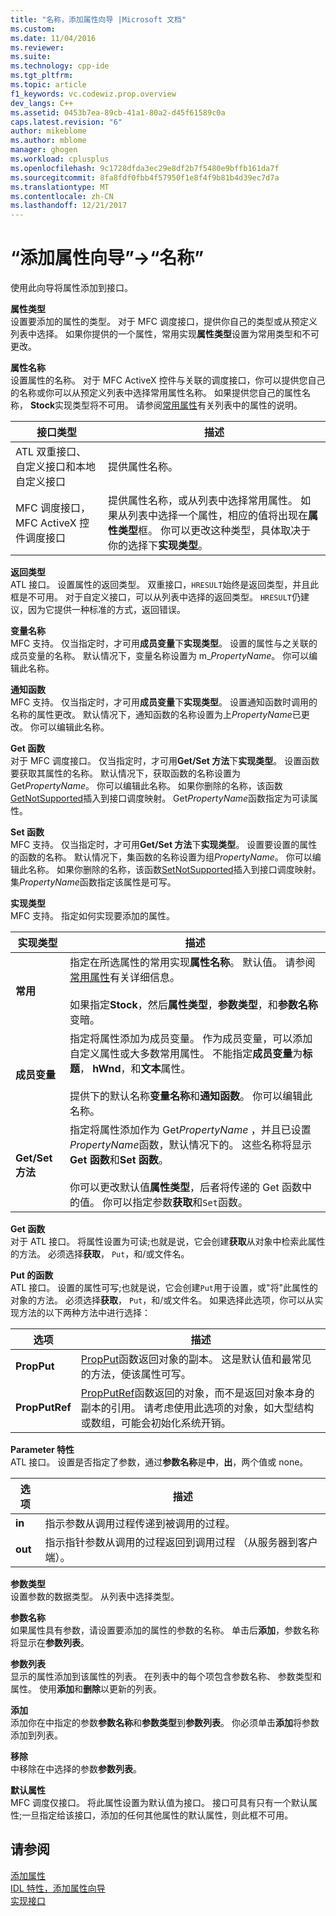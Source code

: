 ```yaml
---
title: "名称，添加属性向导 |Microsoft 文档"
ms.custom: 
ms.date: 11/04/2016
ms.reviewer: 
ms.suite: 
ms.technology: cpp-ide
ms.tgt_pltfrm: 
ms.topic: article
f1_keywords: vc.codewiz.prop.overview
dev_langs: C++
ms.assetid: 0453b7ea-89cb-41a1-80a2-d45f61589c0a
caps.latest.revision: "6"
author: mikeblome
ms.author: mblome
manager: ghogen
ms.workload: cplusplus
ms.openlocfilehash: 9c1728dfda3ec29e8df2b7f5480e9bffb161da7f
ms.sourcegitcommit: 8fa8fdf0fbb4f57950f1e8f4f9b81b4d39ec7d7a
ms.translationtype: MT
ms.contentlocale: zh-CN
ms.lasthandoff: 12/21/2017
---
```

# <a name="names-add-property-wizard"></a>“添加属性向导”->“名称”
使用此向导将属性添加到接口。  
  
 **属性类型**  
 设置要添加的属性的类型。 对于 MFC 调度接口，提供你自己的类型或从预定义列表中选择。 如果你提供的一个属性，常用实现**属性类型**设置为常用类型和不可更改。  
  
 **属性名称**  
 设置属性的名称。 对于 MFC ActiveX 控件与关联的调度接口，你可以提供您自己的名称或你可以从预定义列表中选择常用属性名称。 如果提供您自己的属性名称， **Stock**实现类型将不可用。 请参阅[常用属性](../ide/stock-properties.md)有关列表中的属性的说明。  
  
|接口类型|描述|  
|--------------------|-----------------|  
|ATL 双重接口、 自定义接口和本地自定义接口|提供属性名称。|  
|MFC 调度接口，MFC ActiveX 控件调度接口|提供属性名称，或从列表中选择常用属性。 如果从列表中选择一个属性，相应的值将出现在**属性类型**框。 你可以更改这种类型，具体取决于你的选择下**实现类型**。|  
  
 **返回类型**  
 ATL 接口。 设置属性的返回类型。 双重接口，`HRESULT`始终是返回类型，并且此框是不可用。 对于自定义接口，可以从列表中选择的返回类型。 `HRESULT`仍建议，因为它提供一种标准的方式，返回错误。  
  
 **变量名称**  
 MFC 支持。 仅当指定时，才可用**成员变量**下**实现类型**。 设置的属性与之关联的成员变量的名称。 默认情况下，变量名称设置为 m_*PropertyName*。 你可以编辑此名称。  
  
 **通知函数**  
 MFC 支持。 仅当指定时，才可用**成员变量**下**实现类型**。 设置通知函数时调用的名称的属性更改。 默认情况下，通知函数的名称设置为上*PropertyName*已更改。 你可以编辑此名称。  
  
 **Get 函数**  
 对于 MFC 调度接口。 仅当指定时，才可用**Get/Set 方法**下**实现类型**。 设置函数要获取其属性的名称。 默认情况下，获取函数的名称设置为 Get*PropertyName*。 你可以编辑此名称。 如果你删除的名称，该函数[GetNotSupported](../mfc/reference/colecontrol-class.md#getnotsupported)插入到接口调度映射。 Get*PropertyName*函数指定为可读属性。  
  
 **Set 函数**  
 MFC 支持。 仅当指定时，才可用**Get/Set 方法**下**实现类型**。 设置要设置的属性的函数的名称。 默认情况下，集函数的名称设置为组*PropertyName*。 你可以编辑此名称。 如果你删除的名称，该函数[SetNotSupported](../mfc/reference/colecontrol-class.md#setnotsupported)插入到接口调度映射。 集*PropertyName*函数指定该属性是可写。  
  
 **实现类型**  
 MFC 支持。 指定如何实现要添加的属性。  
  
|实现类型|描述|  
|-------------------------|-----------------|  
|**常用**|指定在所选属性的常用实现**属性名称**。 默认值。 请参阅[常用属性](../ide/stock-properties.md)有关详细信息。<br /><br /> 如果指定**Stock**，然后**属性类型**，**参数类型**，和**参数名称**变暗。|  
|**成员变量**|指定将属性添加为成员变量。 作为成员变量，可以添加自定义属性或大多数常用属性。 不能指定**成员变量**为**标题**， **hWnd**，和**文本**属性。<br /><br /> 提供下的默认名称**变量名称**和**通知函数**。 你可以编辑此名称。|  
|**Get/Set 方法**|指定将属性添加作为 Get*PropertyName* ，并且已设置*PropertyName*函数，默认情况下的。 这些名称将显示**Get 函数**和**Set 函数**。<br /><br /> 你可以更改默认值**属性类型**，后者将传递的 Get 函数中的值。 你可以指定参数**获取**和`Set`函数。|  
  
 **Get 函数**  
 对于 ATL 接口。 将属性设置为可读;也就是说，它会创建**获取**从对象中检索此属性的方法。 必须选择**获取**， `Put`，和/或文件名。  
  
 **Put 的函数**  
 ATL 接口。 设置的属性可写;也就是说，它会创建`Put`用于设置，或"将"此属性的对象的方法。 必须选择**获取**， `Put`，和/或文件名。 如果选择此选项，你可以从实现方法的以下两种方法中进行选择：  
  
|选项|描述|  
|------------|-----------------|  
|**PropPut**|[PropPut](../windows/propput.md)函数返回对象的副本。 这是默认值和最常见的方法，使该属性可写。|  
|**PropPutRef**|[PropPutRef](../windows/propputref.md)函数返回的对象，而不是返回对象本身的副本的引用。 请考虑使用此选项的对象，如大型结构或数组，可能会初始化系统开销。|  
  
 **Parameter 特性**  
 ATL 接口。 设置是否指定了参数，通过**参数名称**是**中**，**出**，两个值或 none。  
  
|选项|描述|  
|------------|-----------------|  
|**in**|指示参数从调用过程传递到被调用的过程。|  
|**out**|指示指针参数从调用的过程返回到调用过程 （从服务器到客户端）。|  
  
 **参数类型**  
 设置参数的数据类型。 从列表中选择类型。  
  
 **参数名称**  
 如果属性具有参数，请设置要添加的属性的参数的名称。 单击后**添加**，参数名称将显示在**参数列表**。  
  
 **参数列表**  
 显示的属性添加到该属性的列表。 在列表中的每个项包含参数名称、 参数类型和属性。 使用**添加**和**删除**以更新的列表。  
  
 **添加**  
 添加你在中指定的参数**参数名称**和**参数类型**到**参数列表**。 你必须单击**添加**将参数添加到列表。  
  
 **移除**  
 中移除在中选择的参数**参数列表**。  
  
 **默认属性**  
 MFC 调度仅接口。 将此属性设置为默认值为接口。 接口可具有只有一个默认属性;一旦指定给该接口，添加的任何其他属性的默认属性，则此框不可用。  
  
## <a name="see-also"></a>请参阅  
 [添加属性](../ide/adding-a-property-visual-cpp.md)   
 [IDL 特性，添加属性向导](../ide/idl-attributes-add-property-wizard.md)   
 [实现接口](../ide/implementing-an-interface-visual-cpp.md)